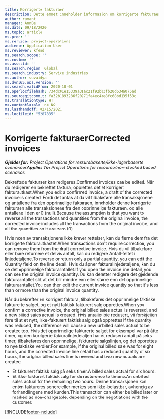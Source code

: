 ```yaml
---
title: Korrigerte fakturaer
description: Dette emnet inneholder informasjon om korrigerte fakturaer.
author: rumant
manager: AnnBe
ms.date: 09/18/2020
ms.topic: article
ms.prod: ''
ms.service: project-operations
audience: Application User
ms.reviewer: kfend
ms.search.scope: ''
ms.custom: ''
ms.assetid: ''
ms.search.region: Global
ms.search.industry: Service industries
ms.author: suvaidya
ms.dyn365.ops.version: ''
ms.search.validFrom: 2020-10-01
ms.openlocfilehash: 734dc01e15339a31ac21f92bb3fb20d634a075ad
ms.sourcegitcommit: fa32b1893286f20271fa4ec4be8fc68bd135f53c
ms.translationtype: HT
ms.contentlocale: nb-NO
ms.lasthandoff: 02/15/2021
ms.locfileid: "5287835"
---
```

# <a name="corrected-invoices"></a><span data-ttu-id="a8a26-103">Korrigerte fakturaer</span><span class="sxs-lookup"><span data-stu-id="a8a26-103">Corrected invoices</span></span>

<span data-ttu-id="a8a26-104">_**Gjelder for:** Project Operations for ressursbaserte/ikke-lagerbaserte scenarioer_</span><span class="sxs-lookup"><span data-stu-id="a8a26-104">_**Applies To:** Project Operations for resource/non-stocked based scenarios_</span></span>

<span data-ttu-id="a8a26-105">Bekreftede fakturaer kan redigeres.</span><span class="sxs-lookup"><span data-stu-id="a8a26-105">Confirmed invoices can be edited.</span></span> <span data-ttu-id="a8a26-106">Når du redigerer en bekreftet faktura, opprettes det et korrigert fakturautkast.</span><span class="sxs-lookup"><span data-stu-id="a8a26-106">When you edit a confirmed invoice, a draft of the corrected invoice is created.</span></span> <span data-ttu-id="a8a26-107">Fordi det antas at du vil tilbakeføre alle transaksjonene og antallene fra den opprinnelige fakturaen, inneholder denne korrigerte fakturaen alle transaksjonene fra den opprinnelige fakturaen, og alle antallene i den er 0 (null).</span><span class="sxs-lookup"><span data-stu-id="a8a26-107">Because the assumption is that you want to reverse all the transactions and quantities from the original invoice, the corrected invoice includes all the transactions from the original invoice, and all the quantities on it are zero (0).</span></span>

<span data-ttu-id="a8a26-108">Hvis noen av transaksjonene ikke krever rettelser, kan du fjerne dem fra det korrigerte fakturautkastet.</span><span class="sxs-lookup"><span data-stu-id="a8a26-108">When transactions don't require correction, you can remove them from the draft corrective invoice.</span></span> <span data-ttu-id="a8a26-109">Hvis du vil tilbakeføre eller bare returnere et delvis antall, kan du redigere Antall-feltet i linjedetaljene.</span><span class="sxs-lookup"><span data-stu-id="a8a26-109">To reverse or return only a partial quantity, you can edit the Quantity field on the line detail.</span></span> <span data-ttu-id="a8a26-110">Hvis du åpner fakturalinjedetaljene, kan du se det opprinnelige fakturaantallet.</span><span class="sxs-lookup"><span data-stu-id="a8a26-110">If you open the invoice line detail, you can see the original invoice quantity.</span></span> <span data-ttu-id="a8a26-111">Du kan deretter redigere det gjeldende fakturaantallet slik at det blir mindre enn eller større enn det opprinnelige fakturaantallet.</span><span class="sxs-lookup"><span data-stu-id="a8a26-111">You can then edit the current invoice quantity so that it's less than or more than the original invoice quantity.</span></span>

<span data-ttu-id="a8a26-112">Når du bekrefter en korrigert faktura, tilbakeføres det opprinnelige faktiske fakturerte salget, og et nytt faktisk fakturert salg opprettes.</span><span class="sxs-lookup"><span data-stu-id="a8a26-112">When you confirm a corrective invoice, the original billed sales actual is reversed, and a new billed sales actual is created.</span></span> <span data-ttu-id="a8a26-113">Hvis antallet ble redusert, vil forskjellen føre til at et nytt, ikke-fakturert faktisk salg også opprettes.</span><span class="sxs-lookup"><span data-stu-id="a8a26-113">If the quantity was reduced, the difference will cause a new unbilled sales actual to be created too.</span></span> <span data-ttu-id="a8a26-114">Hvis det opprinnelige fakturerte salget for eksempel var på åtte timer, og den korrigerte fakturalinjedetaljen har et redusert antall på seks timer, tilbakeføres den opprinnelige, fakturerte salgslinjen, og det opprettes to nye faktiske verdier:</span><span class="sxs-lookup"><span data-stu-id="a8a26-114">For example, if the original billed sale was for eight hours, and the corrected invoice line detail has a reduced quantity of six hours, the original billed sales line is revered and two new actuals are created:</span></span>

- <span data-ttu-id="a8a26-115">Et fakturert faktisk salg på seks timer.</span><span class="sxs-lookup"><span data-stu-id="a8a26-115">A billed sales actual for six hours.</span></span>
- <span data-ttu-id="a8a26-116">Et ikke-fakturert faktisk salg for de resterende to timene.</span><span class="sxs-lookup"><span data-stu-id="a8a26-116">An unbilled sales actual for the remaining two hours.</span></span> <span data-ttu-id="a8a26-117">Denne transaksjonen kan enten faktureres senere eller merkes som ikke-belastbar, avhengig av forhandlingene med kunden.</span><span class="sxs-lookup"><span data-stu-id="a8a26-117">This transaction can either be billed later or marked as non-chargeable, depending on the negotiations with the customer.</span></span>


[!INCLUDE[footer-include](../includes/footer-banner.md)]